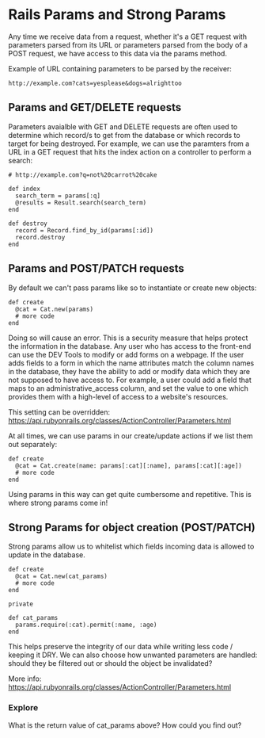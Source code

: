 # Rails Params and Strong Params
Any time we receive data from a request, whether it's a GET request with parameters parsed from its URL or parameters parsed from the body of a POST request, we have access to this data via the params method.

Example of URL containing parameters to be parsed by the receiver:
```
http://example.com?cats=yesplease&dogs=alrighttoo
```

## Params and GET/DELETE requests
Parameters avaialble with GET and DELETE requests are often used to determine which record/s to get from the database or which records to target for being destroyed. For example, we can use the paramters from a URL in a GET request that hits the index action on a controller to perform a search:
```
# http://example.com?q=not%20carrot%20cake

def index
  search_term = params[:q]
  @results = Result.search(search_term)
end

def destroy
  record = Record.find_by_id(params[:id])
  record.destroy
end
```

## Params and POST/PATCH requests
By default we can't pass params like so to instantiate or create new objects:
```
def create
  @cat = Cat.new(params)
  # more code
end
```

Doing so will cause an error. This is a security measure that helps protect the information in the database. Any user who has access to the front-end can use the DEV Tools to modify or add forms on a webpage. If the user adds fields to a form in which the name attributes match the column names in the database, they have the ability to add or modify data which they are not supposed to have access to. For example, a user could add a field that maps to an administrative_access column, and set the value to one which provides them with a high-level of access to a website's resources.

This setting can be overridden: https://api.rubyonrails.org/classes/ActionController/Parameters.html

At all times, we can use params in our create/update actions if we list them out separately:
```
def create
  @cat = Cat.create(name: params[:cat][:name], params[:cat][:age])
  # more code
end
```

Using params in this way can get quite cumbersome and repetitive. This is where strong params come in!

## Strong Params for object creation (POST/PATCH)
Strong params allow us to whitelist which fields incoming data is allowed to update in the database.
```
def create
  @cat = Cat.new(cat_params)
  # more code
end

private

def cat_params
  params.require(:cat).permit(:name, :age)
end
```

This helps preserve the integrity of our data while writing less code / keeping it DRY. We can also choose how unwanted parameters are handled: should they be filtered out or should the object be invalidated? 

More info: https://api.rubyonrails.org/classes/ActionController/Parameters.html

### Explore
What is the return value of cat_params above? How could you find out?
